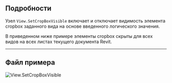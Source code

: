 ## Подробности
Узел `View.SetCropBoxVisible` включает и отключает видимость элемента cropbox заданного вида на основе введенного логического значения.

В приведенном ниже примере элементы cropbox скрыты для всех видов на всех листах текущего документа Revit.
___
## Файл примера

![View.SetCropBoxVisible](./Revit.Elements.Views.View.SetCropBoxVisible_img.jpg)
